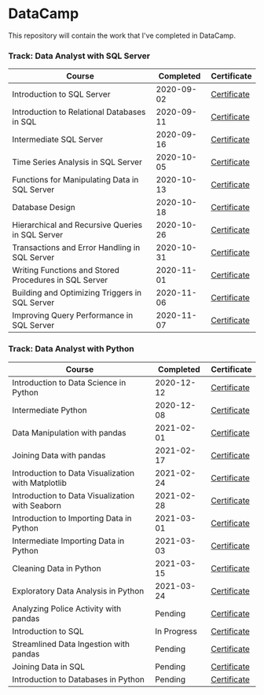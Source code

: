 # DataCamp
This repository will contain the work that I've completed in DataCamp.

### Track: Data Analyst with SQL Server
|Course | Completed | Certificate |
| ----- | ----- | ----- |
|Introduction to SQL Server | 2020-09-02 | <a href="https://github.com/gh-mrmoore/Certificates/blob/master/DataCamp_Data_Analyst_SQL_Server/01_intro_sql_server.pdf">Certificate</a> |
|Introduction to Relational Databases in SQL | 2020-09-11 | <a href="https://github.com/gh-mrmoore/Certificates/blob/master/DataCamp_Data_Analyst_SQL_Server/02into_relational_databases_postgresql.pdf">Certificate</a> |
|Intermediate SQL Server | 2020-09-16 | <a href="https://github.com/gh-mrmoore/Certificates/blob/master/DataCamp_Data_Analyst_SQL_Server/03_intermediate_sql_server.pdf">Certificate</a> |
|Time Series Analysis in SQL Server | 2020-10-05 | <a href="https://github.com/gh-mrmoore/Certificates/blob/master/DataCamp_Data_Analyst_SQL_Server/04_sql_time_series_analysis.pdf">Certificate</a> |
|Functions for Manipulating Data in SQL Server | 2020-10-13 | <a href="https://github.com/gh-mrmoore/Certificates/blob/master/DataCamp_Data_Analyst_SQL_Server/05_sql_data_manipulation_functions.pdf">Certificate</a> |
|Database Design | 2020-10-18 | <a href="https://github.com/gh-mrmoore/Certificates/blob/master/DataCamp_Data_Analyst_SQL_Server/06_database_design.pdf">Certificate</a> |
|Hierarchical and Recursive Queries in SQL Server | 2020-10-26 | <a href="https://github.com/gh-mrmoore/Certificates/blob/master/DataCamp_Data_Analyst_SQL_Server/07_hierarchical_recursive_queries.pdf">Certificate</a> |
|Transactions and Error Handling in SQL Server | 2020-10-31 | <a href="https://github.com/gh-mrmoore/Certificates/blob/master/DataCamp_Data_Analyst_SQL_Server/08_transaction_error_handling.pdf">Certificate</a> |
|Writing Functions and Stored Procedures in SQL Server | 2020-11-01 | <a href="https://github.com/gh-mrmoore/Certificates/blob/master/DataCamp_Data_Analyst_SQL_Server/09_functions_stored_procedures.pdf">Certificate</a> |
|Building and Optimizing Triggers in SQL Server | 2020-11-06 | <a href="https://github.com/gh-mrmoore/Certificates/blob/master/DataCamp_Data_Analyst_SQL_Server/10_build_optimize_triggers.pdf">Certificate</a> |
|Improving Query Performance in SQL Server | 2020-11-07 | <a href="https://github.com/gh-mrmoore/Certificates/blob/master/DataCamp_Data_Analyst_SQL_Server/11_improve_query_performance.pdf">Certificate</a> |



### Track: Data Analyst with Python
|Course | Completed | Certificate |
| ----- | ----- | ----- |
| Introduction to Data Science in Python | 2020-12-12 | <a href="https://github.com/gh-mrmoore/Certificates/blob/master/DataCamp_Data_Analyst_Python/01_Intro_Python_Data_Science.pdf">Certificate</a> |
| Intermediate Python | 2020-12-08 | <a href="https://github.com/gh-mrmoore/Certificates/blob/master/DataCamp_Data_Analyst_Python/02_Intermediate_Python.pdf">Certificate</a> |
| Data Manipulation with pandas | 2021-02-01 | <a href="https://github.com/gh-mrmoore/Certificates/blob/master/DataCamp_Data_Analyst_Python/03_pandas_Data_Manipulation.pdf">Certificate</a> |
| Joining Data with pandas | 2021-02-17| <a href="https://github.com/gh-mrmoore/Certificates/blob/master/DataCamp_Data_Analyst_Python/04_Joining_Data_pandas.pdf">Certificate</a> |
| Introduction to Data Visualization with Matplotlib | 2021-02-24 | <a href="https://github.com/gh-mrmoore/Certificates/blob/master/DataCamp_Data_Analyst_Python/05_Intro_Matplotlib_Data_Visualization.pdf">Certificate</a> |
| Introduction to Data Visualization with Seaborn | 2021-02-28 | <a href="https://github.com/gh-mrmoore/Certificates/blob/master/DataCamp_Data_Analyst_Python/06_Intro_Seaborn_Data_Visualization.pdf">Certificate</a> |
| Introduction to Importing Data in Python | 2021-03-01 | <a href="https://github.com/gh-mrmoore/Certificates/blob/master/DataCamp_Data_Analyst_Python/07_Intro_Python_Data_Imports.pdf">Certificate</a> |
| Intermediate Importing Data in Python | 2021-03-03 | <a href="https://github.com/gh-mrmoore/Certificates/blob/master/DataCamp_Data_Analyst_Python/08_Intermediate_Python_Data_Imports.pdf">Certificate</a> |
| Cleaning Data in Python | 2021-03-15 | <a href="">Certificate</a> |
| Exploratory Data Analysis in Python | 2021-03-24 | <a href="">Certificate</a> |
| Analyzing Police Activity with pandas | Pending | <a href="">Certificate</a> |
| Introduction to SQL | In Progress | <a href="">Certificate</a> |
| Streamlined Data Ingestion with pandas | Pending | <a href="">Certificate</a> |
| Joining Data in SQL | Pending | <a href="">Certificate</a> |
| Introduction to Databases in Python | Pending | <a href="">Certificate</a> |
